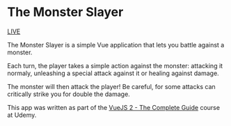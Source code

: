 # The Monster Slayer

[LIVE](https://felipevfa.github.io/vue-monster-slayer/)

The Monster Slayer is a simple Vue application that lets you battle against a monster. 

Each turn, the player takes a simple action against the monster: attacking it normaly, unleashing a special attack against it or healing against damage.

The monster will then attack the player! Be careful, for some attacks can critically strike you for double the damage.

This app was written as part of the [VueJS 2 - The Complete Guide](https://www.udemy.com/vuejs-2-the-complete-guide) course at Udemy. 